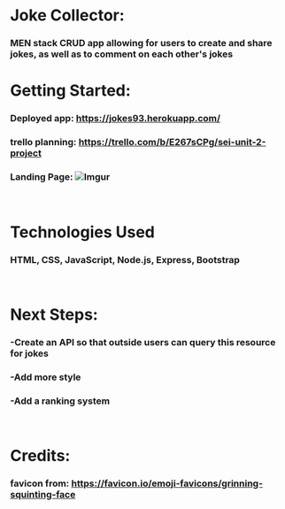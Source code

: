 # Joke Collector:

### MEN stack CRUD app allowing for users to create and share jokes, as well as to comment on each other's jokes

# Getting Started:
### Deployed app: https://jokes93.herokuapp.com/
### trello planning: https://trello.com/b/E267sCPg/sei-unit-2-project

### Landing Page: ![Imgur](https://i.imgur.com/jJLzogn.png)

<br>

# Technologies Used
### HTML, CSS, JavaScript, Node.js, Express, Bootstrap

<br>

# Next Steps:
### -Create an API so that outside users can query this resource for jokes
### -Add more style
### -Add a ranking system
<br>

# Credits: 
### favicon from: https://favicon.io/emoji-favicons/grinning-squinting-face
 
